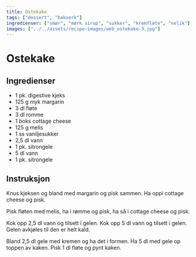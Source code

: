```yaml
---
title: Ostekake
tags: ["dessert", "bakverk"]
ingredienser: ["smør", "mørk sirup", "sukker", "kremfløte", "nelik"]
images: ["../../assets/recipe-images/web_ostekake-3.jpg"]
---
```


# Ostekake

## Ingredienser

- 1 pk. digestive kjeks
- 125 g myk margarin
- 3 dl fløte
- 3 dl romme
- 1 boks cottage cheese
- 125 g melis
- 1 ss vaniljesukker
- 2,5 dl vann
- 1 pk. sitrongele
- 5 dl vann
- 1 pk. sitrongele

## Instruksjon

Knus kjeksen og bland med margarin og pisk sammen. Ha oppi cottage cheese og pisk.

Pisk fløten med melis, ha i rømme og pisk, ha så i cottage cheese og pisk.

Kok opp 2,5 dl vann og tilsett i gelen. Kok opp 5 dl vann og tilsett i gelen. Gelen avkjøles til den er helt kald.

Bland 2,5 dl gele med kremen og ha det i formen. Ha 5 dl med gele op toppen av kaken. Pisk 1 dl fløte og pynt kaken.
